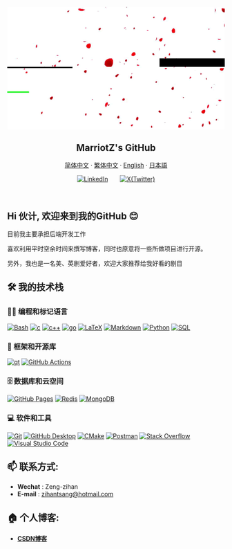 <p align="center">
 <img width="600px" src="./resources/backanime.gif" align="center" alt="MarriotZ's GitHub" />
 <h2 align="center">MarriotZ's GitHub</h2>
</p>

<p align="center">
    <a href="/docs/readme_chs.md">简体中文</a>
    ·
    <a href="/docs/readme_cht.md">繁体中文</a>
    ·
    <a href="/docs/readme_en.md">English</a>
    ·
    <a href="/docs/readme_jp.md">日本語</a>
</p>

<!-- Social icons section -->
<p align="center">
  <a href="https://linkedin.com/in/zihan-zeng-max-1b26a8201"><img width="32px" title="LinkedIn" src="https://i.imgur.com/Y9lbNqu.png"/></a>
  &#8287;&#8287;&#8287;&#8287;&#8287;
  <a href="https://twitter.com/zihantsang"><img width="46px" title="X(Twitter)" src="https://ww1.freelogovectors.net/wp-content/uploads/2023/07/twitter-x-logo-freelogovectors.net_.png"/></a>
</p>
<br/>

## Hi 伙计, 欢迎来到我的GitHub 😊

目前我主要承担后端开发工作

喜欢利用平时空余时间来撰写博客，同时也原意将一些所做项目进行开源。

另外，我也是一名美、英剧爱好者，欢迎大家推荐给我好看的剧目

## 🛠️ 我的技术栈

### 👨‍💻 编程和标记语言

<p>
    <a href="https://github.com/search?q=user%3MarriotZ+language%3Abash"><img alt="Bash" src="https://img.shields.io/badge/Bash-121011.svg?logo=gnu-bash&logoColor=white"></a>
    <a href="https://github.com/search?q=user%3MarriotZ+language%3AC"><img alt="c" src="https://img.shields.io/badge/C?logo=c&logoColor=white"></a>
    <a href="https://github.com/search?q=user%3MarriotZ+language%3AC%2B%2B"><img alt="c++" src="https://img.shields.io/badge/C%2B%2?logo=cplusplus&logoColor=white"></a>
    <a href="https://github.com/search?q=user%3MarriotZ+language%3Ago"><img alt="go" src="https://img.shields.io/badge/Go?logo=go"></a>
    <a href="https://github.com/search?q=user%3MarriotZ+language%3Atex"><img alt="LaTeX" src="https://img.shields.io/badge/LaTeX-008080.svg?logo=LaTeX&logoColor=white"></a>
    <a href="https://github.com/search?q=user%3MarriotZ+language%3Amarkdown"><img alt="Markdown" src="https://img.shields.io/badge/Markdown-000000.svg?logo=markdown&logoColor=white"></a>
    <a href="https://github.com/search?q=user%3MarriotZ+language%3Apython"><img alt="Python" src="https://img.shields.io/badge/Python-14354C.svg?logo=python&logoColor=white"></a>
    <a href="https://github.com/search?q=user%3MarriotZ+language%3Asql"><img alt="SQL" src="https://custom-icon-badges.demolab.com/badge/SQL-025E8C.svg?logo=database&logoColor=white"></a>
</p>

### 🧰 框架和开源库

<p>
    <a href="#"><img alt="qt" src="https://img.shields.io/badge/Qt.svg?logo=qt&logoColor=white"></a>
    <a href="#"><img alt="GitHub Actions" src="https://img.shields.io/badge/GitHub%20Actions-2671E5.svg?logo=github%20actions&logoColor=white"></a>
</p>

### 🗄️ 数据库和云空间

<p>
    <a href="#"><img alt="GitHub Pages" src="https://img.shields.io/badge/GitHub%20Pages-327FC7.svg?logo=github&logoColor=white"></a>
    <a href="#"><img alt="Redis" src ="https://img.shields.io/badge/redis-%23DD0031.svg?&style=for-the-badge&logo=redis&logoColor=white"></a>
    <a href="#"><img alt="MongoDB" src ="https://img.shields.io/badge/MongoDB-4ea94b.svg?logo=mongodb&logoColor=white"></a>
</p>

### 💻 软件和工具

<p>
    <a href="#"><img alt="Git" src="https://img.shields.io/badge/Git-F05033.svg?logo=git&logoColor=white"></a>
    <a href="#"><img alt="GitHub Desktop" src="https://img.shields.io/badge/GitHub%20Desktop-8034A9.svg?logo=github&logoColor=white"></a>
    <a href="#"><img alt="CMake" src="https://img.shields.io/badge/CMake-064F8C?style=for-the-badge&logo=cmake&logoColor=white"></a>
    <a href="#"><img alt="Postman" src="https://img.shields.io/badge/Postman-FF6C37?logo=postman&logoColor=white"></a>
    <a href="#"><img alt="Stack Overflow" src="https://img.shields.io/badge/-Stack%20Overflow-FE7A16?logo=stack-overflow&logoColor=white"></a>
    <a href="#"><img alt="Visual Studio Code" src="https://img.shields.io/badge/Visual%20Studio%20Code-0078d7.svg?logo=visual-studio-code&logoColor=white"></a>
</p>

## 📫 联系方式:

- **Wechat** : Zeng-zihan
- **E-mail** : zihantsang@hotmail.com

## 🏠 个人博客:

- **[CSDN博客](https://blog.csdn.net/weixin_42839065)**


<!-- ## 📊 统计数据:

| <img align="center" src="https://github-readme-stats.vercel.app/api?username=MarriotZ&hide=contribs,prs&show_icons=true&theme=transparent&count_private=true&bg_color=start&hide_border=true" alt="" /> | <img align="center" src="https://github-readme-stats.vercel.app/api/top-langs/?username=MarriotZ&layout=compact&theme=transparent&hide_border=true" alt="" /> |
| ----------------------------------------------------------------------------------------------------------------------------------------------- | --------------------------------------------------------------------------------------------------------------------------------------------------------- |
-->

<!--
**MarriotZ/MarriotZ** is a ✨ _special_ ✨ repository because its `README.md` (this file) appears on your GitHub profile.

Here are some ideas to get you started:

- 🔭 I’m currently working on ...
- 🌱 I’m currently learning ...
- 👯 I’m looking to collaborate on ...
- 🤔 I’m looking for help with ...
- 💬 Ask me about ...
- 📫 How to reach me: ...
- 😄 Pronouns: ...
- ⚡ Fun fact: ...
-->
